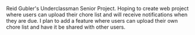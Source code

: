 Reid Gubler's Underclassman Senior Project.
Hoping to create web project where users can upload their chore list and will receive notifications when they are due. I plan to add a feature where users can upload their own chore list and have it be shared with other users.
